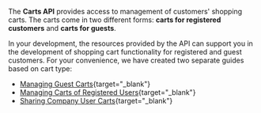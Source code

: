 The **Carts API** provides access to management of customers' shopping carts. The carts come in two different forms: **carts for registered customers** and **carts for guests**.

In your development, the resources provided by the API can support you in the development of shopping cart functionality for registered and guest customers.
For your convenience, we have created two separate guides based on cart type:

* [Managing Guest Carts](https://documentation.spryker.com/docs/en/en/managing-guest-carts){target="_blank"}
* [Managing Carts of Registered Users](https://documentation.spryker.com/docs/en/en/managing-carts-of-registered-users-201907){target="_blank"}
* [Sharing Company User Carts](https://documentation.spryker.com/docs/en/en/sharing-company-user-carts-201907){target="_blank"}